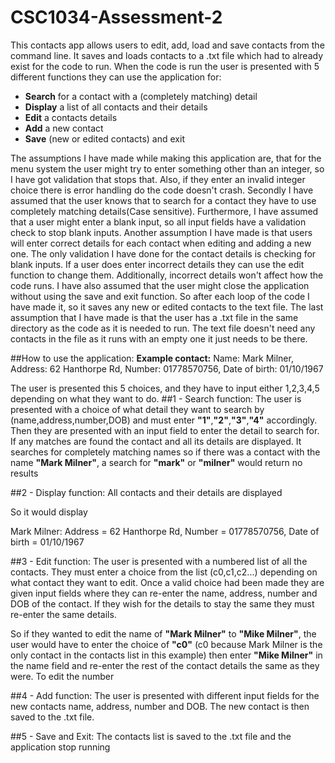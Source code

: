 # CSC1034-Assessment-2
This contacts app allows users to edit, add, load and save contacts from the command line.
It saves and loads contacts to a .txt file which had to already exist for the code to run.
When the code is run the user is presented with 5 different functions they can use the application
for:
* **Search** for a contact with a (completely matching) detail 
* **Display** a list of all contacts and their details
* **Edit** a contacts details
* **Add** a new contact
* **Save** (new or edited contacts) and exit

The assumptions I have made while making this application are, that for
the menu system the user might try to enter something other than
an integer, so I have got validation that stops that. Also, if they enter 
an invalid integer choice there is error handling do the code doesn't crash. 
Secondly I have assumed that the user knows that to search
for a contact they have to use completely matching details(Case sensitive). Furthermore, 
I have assumed that a user might enter a blank input, so all input fields have a validation check to 
stop blank inputs. Another assumption I have made is that users will enter correct details for each contact when 
editing and adding a new one. The only validation I have done for the contact details is checking for blank inputs.
If a user does enter incorrect details they can use the edit function to change them. Additionally, incorrect details won't 
affect how the code runs. I have also assumed that the user might close the application without using the save and exit
function. So after each loop of the code I have made it, so it saves any new or edited contacts to the text file.
The last assumption that I have made is that the user has a .txt file in the same directory as the code as it is needed to run.
The text file doesn't need any contacts in the file as it runs with an empty one it just needs to be there.

##How to use the application:
**Example contact:**
Name: Mark Milner, Address: 62 Hanthorpe Rd, Number: 01778570756, Date of birth: 01/10/1967

The user is presented this 5 choices, and they have to input either 1,2,3,4,5 depending on 
what they want to do.
##1 - Search function:
The user is presented with a choice of what detail they want to search by (name,address,number,DOB)
and must enter **"1"**,**"2"**,**"3"**,**"4"** accordingly. Then they are presented with an input field to enter the detail to search for. If any matches
are found the contact and all its details are displayed. It searches for completely matching names so if there was a contact with
the name **"Mark Milner"**, a search for **"mark"** or **"milner"** would return no results

##2 - Display function:
All contacts and their details are displayed

So it would display

Mark Milner: Address = 62 Hanthorpe Rd, Number = 01778570756, Date of birth = 01/10/1967

##3 - Edit function:
The user is presented with a numbered list of all the contacts. They must enter a choice from the list (c0,c1,c2...) 
depending on what contact they want to edit. Once a valid
choice had been made they are given input fields where they can re-enter the
name, address, number and DOB of the contact. If they wish for the details to stay the same
they must re-enter the same details.

So if they wanted to edit the name of **"Mark Milner"** to **"Mike Milner"**, the user would have to enter the choice of 
**"c0"** (c0 because Mark Milner is the only contact in the contacts list in this example) 
then enter **"Mike Milner"** in the
name field and re-enter the rest of the contact details the same as they were.
To edit the number

##4 - Add function:
The user is presented with different input fields for the new contacts name, address, number and DOB.
The new contact is then saved to the .txt file.

##5 - Save and Exit:
The contacts list is saved to the .txt file and the application stop running

